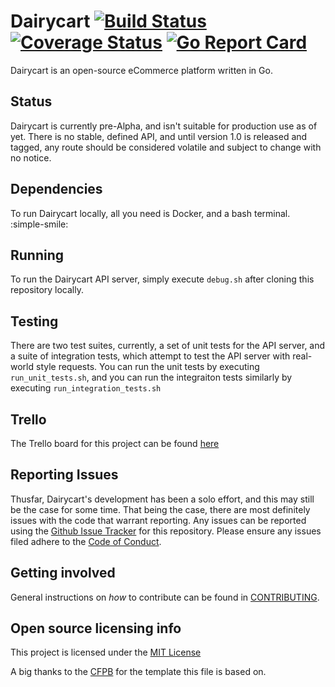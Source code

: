 # Dairycart  [![Build Status](https://travis-ci.org/dairycart/dairycart.svg?branch=master)](https://travis-ci.org/dairycart/dairycart) [![Coverage Status](https://coveralls.io/repos/github/dairycart/dairycart/badge.svg?branch=master)](https://coveralls.io/github/dairycart/dairycart?branch=master) [![Go Report Card](https://goreportcard.com/badge/github.com/dairycart/dairycart)](https://goreportcard.com/report/github.com/dairycart/dairycart)

Dairycart is an open-source eCommerce platform written in Go.

## Status

Dairycart is currently pre-Alpha, and isn't suitable for production use as of yet. There is no stable, defined API, and until version 1.0 is released and tagged, any route should be considered volatile and subject to change with no notice.

## Dependencies

To run Dairycart locally, all you need is Docker, and a bash terminal. :simple-smile:

## Running

To run the Dairycart API server, simply execute `debug.sh` after cloning this repository locally.

## Testing

There are two test suites, currently, a set of unit tests for the API server, and a suite of integration tests, which attempt to test the API server with real-world style requests. You can run the unit tests by executing `run_unit_tests.sh`, and you can run the integraiton tests similarly by executing `run_integration_tests.sh`

## Trello

The Trello board for this project can be found [here](https://trello.com/b/z3lgKd59/dairycart)

## Reporting Issues

Thusfar, Dairycart's development has been a solo effort, and this may still be the case for some time. That being the case, there are most definitely issues with the
code that warrant reporting. Any issues can be reported using the [Github Issue Tracker](https://github.com/dairycart/dairycart/issues/new) for this repository. Please ensure any issues filed adhere to the [Code of Conduct](CODE_OF_CONDUCT.md).

## Getting involved

General instructions on _how_ to contribute can be found in [CONTRIBUTING](CONTRIBUTING.md).

## Open source licensing info

This project is licensed under the [MIT License](https://en.wikipedia.org/wiki/MIT_License)

A big thanks to the [CFPB](https://github.com/cfpb/open-source-project-template) for the template this file is based on.
